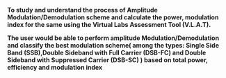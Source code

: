 **To study and understand the process of Amplitude Modulation/Demodulation scheme and calculate the power, modulation index for the same using the Virtual Labs Assessment Tool (V.L.A.T).**


**The user would be able to perform amplitude Modulation/Demodulation and classify the best modulation scheme( among the types: Single Side Band (SSB),Double Sideband with Full Carrier (DSB-FC) and Double Sideband with Suppressed Carrier (DSB-SC) ) based on total power, efficiency and modulation index**
